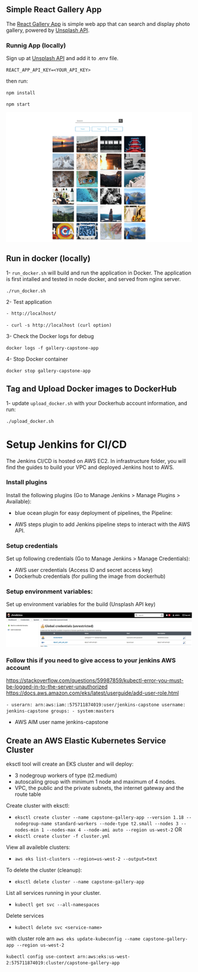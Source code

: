 ## Simple React Gallery App
The [React Gallery App](https://github.com/renatognunes/react-gallery-app) is simple web app that can search and display photo gallery, powered by [Unsplash API](https://unsplash.com/developers). 

### Runnig App (locally)
Sign up at [Unsplash API](https://unsplash.com/developers) and add it to .env file.

`REACT_APP_API_KEY=<YOUR_API_KEY>`

then run: 

`npm install`

`npm start`

![GalleryApp](Gallery-React-App.png)


## Run in docker (locally)
1- `run_docker.sh` will build and run the application in Docker. The application is first intalled and tested in node docker, and served from nginx server.

`./run_docker.sh`

2- Test application 

    - http://localhost/

    - curl -s http://localhost (curl option)

3- Check the Docker logs for debug

`docker logs -f gallery-capstone-app`

4- Stop Docker container

`docker stop gallery-capstone-app`

## Tag and Upload Docker images to DockerHub
1- update `upload_docker.sh` with your Dockerhub account information, and run:

`./upload_docker.sh`


# Setup Jenkins for CI/CD
The Jenkins CI/CD is hosted on AWS EC2. In infrastructure folder, you will find the guides to build your VPC and deployed Jenkins host to AWS.

### Install plugins
Install the following plugins (Go to Manage Jenkins > Manage Plugins > Available): 

- blue ocean plugin for easy deployment of pipelines, the Pipeline: 

- AWS steps plugin to add Jenkins pipeline steps to interact with the AWS API. 

### Setup credentials
Set up following credentials (Go to Manage Jenkins > Manage Credentials):
 - AWS user credentials (Access ID and secret access key)
 - Dockerhub credentials (for pulling the image from dockerhub) 

### Setup environment variables:
Set up environment variables for the build (Unsplash API key)

![jenkins-credentials](jenkins-credentials.png)


### Follow this if you need to give access to your jenkins AWS account
https://stackoverflow.com/questions/59987859/kubectl-error-you-must-be-logged-in-to-the-server-unauthorized
https://docs.aws.amazon.com/eks/latest/userguide/add-user-role.html
    
`
    - userarn: arn:aws:iam::575711874019:user/jenkins-capstone
    username: jenkins-capstone
    groups:
    - system:masters
`
- AWS AIM user
    name jenkins-capstone



## Create an AWS Elastic Kubernetes Service Cluster
eksctl tool will create an EKS cluster and will deploy:
 - 3 nodegroup workers of type (t2.medium)
 - autoscaling group with minimum 1 node and maximum of 4 nodes. 
 - VPC, the public and the private subnets, the internet gateway and the route table

Create cluster with eksctl:
- `eksctl create cluster --name capstone-gallery-app --version 1.18 --nodegroup-name standard-workers --node-type t2.small --nodes 3 --nodes-min 1 --nodes-max 4 --node-ami auto --region us-west-2`
OR
- `eksctl create cluster -f cluster.yml`

View all availeble clusters:
- `aws eks list-clusters --region=us-west-2 --output=text`

To delete the cluster (cleanup): 
- `eksctl delete cluster --name capstone-gallery-app`

List all services running in your cluster.
- `kubectl get svc --all-namespaces`

Delete services
- `kubectl delete svc <service-name>`

with cluster role arn
`aws eks update-kubeconfig --name capstone-gallery-app --region us-west-2`

`kubectl config use-context arn:aws:eks:us-west-2:575711874019:cluster/capstone-gallery-app`

